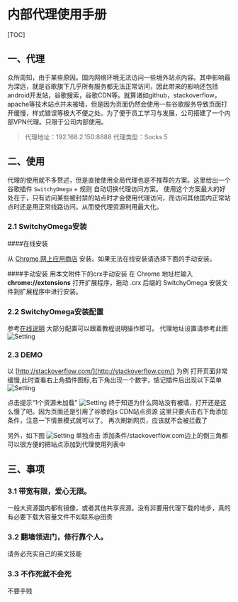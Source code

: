 # 内部代理使用手册
[TOC]

## 一、代理
众所周知，由于某些原因。国内网络环境无法访问一些境外站点内容。其中影响最为深远，就是谷歌旗下几乎所有服务都无法正常访问，因此带来的影响还包括android开发站，谷歌搜索，谷歌CDN等。就算诸如github，stackoverflow，apache等技术站点并未被墙，但是因为页面仍然会使用一些谷歌服务导致页面打开缓慢，样式错误等极大不便之处。为了便于员工学习与发展，公司搭建了一个内部VPN代理。只限于公司内部使用。
>代理地址：192.168.2.150:8888
>代理类型：Socks 5

## 二、使用
代理的使用就不多赘述，但是直接使用全局代理也是不推荐的方案。这里给出一个谷歌插件 `SwitchyOmega` + 规则 自动切换代理访问方案。
使用这个方案最大的好处在于，只有访问某些被封禁的站点时才会使用代理访问，而访问其他国内正常站点时还是用正常线路访问。从而使代理资源利用最大化。
### 2.1 SwitchyOmega安装

####在线安装

从 [Chrome 网上应用商店](https://chrome.google.com/webstore/detail/proxy-switchyomega/padekgcemlokbadohgkifijomclgjgif/?hl=en) 安装。如果无法在线安装请选择下面的手动安装。

####手动安装
用本文附件下的crx手动安装
在 Chrome 地址栏输入 **chrome://extensions** 打开扩展程序，拖动 .crx 后缀的 SwitchyOmega 安装文件到扩展程序中进行安装。

### 2.2 SwitchyOmega安装配置
参考[在线说明](http://switchyomega.com/settings.html)
大部分配置可以跟着教程说明操作即可。
代理地址设置请参考此图
![Setting](pic/stepex.png)


### 2.3 DEMO
以 [http://stackoverflow.com/](http://stackoverflow.com/) 为例
打开页面非常缓慢,此时查看右上角插件图标,右下角出现一个数字，惦记插件后出现以下菜单
![Setting](pic/stack1.png)

点击提示“1个资源未加载”
![Setting](pic/stack2.png)
终于知道为什么网站没有被墙，打开还是这么慢了吧。因为页面还是引用了谷歌的js CDN站点资源
这里只要点击右下角添加条件，注意一下情景模式就可以了。
再次刷新网页，应该就不会被拦截了

另外，如下图
![Setting](pic/stack3.png)
单独点击 添加条件/stackoverflow.com边上的倒三角都可以很方便的把站点添加到代理使用列表中

## 三、事项
### 3.1 带宽有限，爱心无限。
一般大资源国内都有镜像，或者其他共享资源。没有非要用代理下载的地步，真的有必要下载大容量文件不如联系@田贵
### 3.2 翻墙领进门，修行靠个人。
请务必充实自己的英文技能
### 3.3 不作死就不会死
不要手贱
